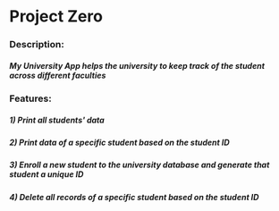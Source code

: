# Project Zero
### Description:
##### My University App helps the university to keep track of the student across different faculties
### Features:
##### 1) Print all students' data
##### 2) Print data of a specific student based on the student ID 
##### 3) Enroll a new student to the university database and generate that student a unique ID
##### 4) Delete all records of a specific student based on the student ID